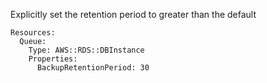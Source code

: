 
Explicitly set the retention period to greater than the default

```yaml---
Resources:
  Queue:
    Type: AWS::RDS::DBInstance
    Properties:
      BackupRetentionPeriod: 30


```


